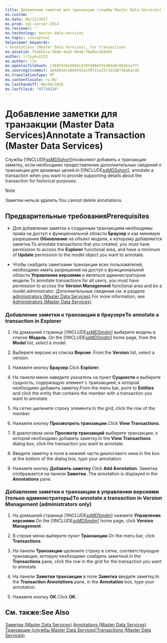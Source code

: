 ```yaml
---
title: Добавление заметки для транзакции (службы Master Data Services) | Документы Майкрософт
ms.custom: ''
ms.date: 06/13/2017
ms.prod: sql-server-2014
ms.reviewer: ''
ms.technology: master-data-services
ms.topic: conceptual
helpviewer_keywords:
- annotations [Master Data Services], for transactions
ms.assetid: f5a6b2ca-56de-4e42-9da8-fba0ac3e8d92
author: lrtoyou1223
ms.author: lle
ms.openlocfilehash: c384f4241d0ddcd78fd8942fe28da8c0b5b1e77c
ms.sourcegitcommit: ad4d92dce894592a259721a1571b1d8736abacdb
ms.translationtype: MT
ms.contentlocale: ru-RU
ms.lasthandoff: 08/04/2020
ms.locfileid: "87734234"
---
```

# <a name="annotate-a-transaction-master-data-services"></a><span data-ttu-id="aa23e-102">Добавление заметки для транзакции (Master Data Services)</span><span class="sxs-lookup"><span data-stu-id="aa23e-102">Annotate a Transaction (Master Data Services)</span></span>
  <span data-ttu-id="aa23e-103">Службы [!INCLUDE[ssMDSshort](../includes/ssmdsshort-md.md)]позволяют добавить к транзакции заметку, если необходимо предоставление дополнительных сведений о транзакции для архивных целей.</span><span class="sxs-lookup"><span data-stu-id="aa23e-103">In [!INCLUDE[ssMDSshort](../includes/ssmdsshort-md.md)], annotate a transaction when you want to provide supporting details about the transaction for historical purposes.</span></span>  
  
> [!NOTE]  
>  <span data-ttu-id="aa23e-104">Заметки нельзя удалить.</span><span class="sxs-lookup"><span data-stu-id="aa23e-104">You cannot delete annotations.</span></span>  
  
## <a name="prerequisites"></a><span data-ttu-id="aa23e-105">Предварительные требования</span><span class="sxs-lookup"><span data-stu-id="aa23e-105">Prerequisites</span></span>  
  
-   <span data-ttu-id="aa23e-106">Для добавления заметок к созданным транзакциям необходимы права на доступ к функциональной области **Браузер** и как минимум разрешение **Обновление** на объект модели, к которому добавляется заметка.</span><span class="sxs-lookup"><span data-stu-id="aa23e-106">To annotate transactions that you created, you must have permission to access the **Explorer** functional area, and have a minimum of **Update** permission to the model object you want to annotate.</span></span>  
  
-   <span data-ttu-id="aa23e-107">Чтобы снабдить заметками транзакции всех пользователей, необходимо иметь разрешение на доступ к функциональной области **Управление версиями** и являться администратором модели.</span><span class="sxs-lookup"><span data-stu-id="aa23e-107">To annotate transactions for all users, you must have permission to access the **Version Management** functional area and be a model administrator.</span></span> <span data-ttu-id="aa23e-108">Дополнительные сведения см. в разделе [administrators &#40;Master Data Services&#41;](administrators-master-data-services.md).</span><span class="sxs-lookup"><span data-stu-id="aa23e-108">For more information, see [Administrators &#40;Master Data Services&#41;](administrators-master-data-services.md).</span></span>  
  
### <a name="to-annotate-a-transaction-in-explorer"></a><span data-ttu-id="aa23e-109">Добавление заметки к транзакции в браузере</span><span class="sxs-lookup"><span data-stu-id="aa23e-109">To annotate a transaction in Explorer</span></span>  
  
1.  <span data-ttu-id="aa23e-110">На домашней странице [!INCLUDE[ssMDSmdm](../includes/ssmdsmdm-md.md)] выберите модель в списке **Модель** .</span><span class="sxs-lookup"><span data-stu-id="aa23e-110">On the [!INCLUDE[ssMDSmdm](../includes/ssmdsmdm-md.md)] home page, from the **Model** list, select a model.</span></span>  
  
2.  <span data-ttu-id="aa23e-111">Выберите версию из списка **Версия** .</span><span class="sxs-lookup"><span data-stu-id="aa23e-111">From the **Version** list, select a version.</span></span>  
  
3.  <span data-ttu-id="aa23e-112">Нажмите кнопку **Браузер**.</span><span class="sxs-lookup"><span data-stu-id="aa23e-112">Click **Explorer**.</span></span>  
  
4.  <span data-ttu-id="aa23e-113">На панели меню наведите указатель на пункт **Сущности** и выберите сущность, содержащую элемент с транзакцией, к которой необходимо добавить заметку.</span><span class="sxs-lookup"><span data-stu-id="aa23e-113">From the menu bar, point to **Entities** and click the entity that contains the member with a transaction you want to annotate.</span></span>  
  
5.  <span data-ttu-id="aa23e-114">На сетке щелкните строку элемента.</span><span class="sxs-lookup"><span data-stu-id="aa23e-114">In the grid, click the row of the member.</span></span>  
  
6.  <span data-ttu-id="aa23e-115">Нажмите кнопку **Просмотреть транзакции**.</span><span class="sxs-lookup"><span data-stu-id="aa23e-115">Click **View Transactions**.</span></span>  
  
7.  <span data-ttu-id="aa23e-116">В диалоговом окне **Просмотр транзакций** выберите транзакцию, к которой необходимо добавить заметку.</span><span class="sxs-lookup"><span data-stu-id="aa23e-116">In the **View Transactions** dialog box, click the transaction you want to annotate.</span></span>  
  
8.  <span data-ttu-id="aa23e-117">Введите заметку в поле в нижней части диалогового окна.</span><span class="sxs-lookup"><span data-stu-id="aa23e-117">In the box at the bottom of the dialog box, type your annotation.</span></span>  
  
9. <span data-ttu-id="aa23e-118">Нажмите кнопку **Добавить заметку**.</span><span class="sxs-lookup"><span data-stu-id="aa23e-118">Click **Add Annotation**.</span></span> <span data-ttu-id="aa23e-119">Заметка отображается на панели **Заметки** .</span><span class="sxs-lookup"><span data-stu-id="aa23e-119">The annotation is displayed in the **Annotations** pane.</span></span>  
  
### <a name="to-annotate-a-transaction-in-version-management-administrators-only"></a><span data-ttu-id="aa23e-120">Добавление заметки к транзакции в управлении версиями (только администраторы)</span><span class="sxs-lookup"><span data-stu-id="aa23e-120">To annotate a transaction in Version Management (administrators only)</span></span>  
  
1.  <span data-ttu-id="aa23e-121">На домашней странице [!INCLUDE[ssMDSmdm](../includes/ssmdsmdm-md.md)] нажмите **Управление версиями**.</span><span class="sxs-lookup"><span data-stu-id="aa23e-121">On the [!INCLUDE[ssMDSmdm](../includes/ssmdsmdm-md.md)] home page, click **Version Management**.</span></span>  
  
2.  <span data-ttu-id="aa23e-122">В строке меню выберите пункт **Транзакции**.</span><span class="sxs-lookup"><span data-stu-id="aa23e-122">On the menu bar, click **Transactions**.</span></span>  
  
3.  <span data-ttu-id="aa23e-123">На панели **Транзакции** щелкните строку в сетке, соответствующую транзакции, которую необходимо снабдить заметкой.</span><span class="sxs-lookup"><span data-stu-id="aa23e-123">In the **Transactions** pane, click the row in the grid for the transaction you want to annotate.</span></span>  
  
4.  <span data-ttu-id="aa23e-124">На панели **Заметки транзакции** в поле **Заметка** введите заметку.</span><span class="sxs-lookup"><span data-stu-id="aa23e-124">In the **Transaction Annotations** pane, in the **Annotation** box, type your annotation.</span></span>  
  
5.  <span data-ttu-id="aa23e-125">Нажмите кнопку **ОК**.</span><span class="sxs-lookup"><span data-stu-id="aa23e-125">Click **OK**.</span></span>  
  
## <a name="see-also"></a><span data-ttu-id="aa23e-126">См. также:</span><span class="sxs-lookup"><span data-stu-id="aa23e-126">See Also</span></span>  
 <span data-ttu-id="aa23e-127">[Заметки &#40;Master Data Services&#41;](../../2014/master-data-services/annotations-master-data-services.md) </span><span class="sxs-lookup"><span data-stu-id="aa23e-127">[Annotations &#40;Master Data Services&#41;](../../2014/master-data-services/annotations-master-data-services.md) </span></span>  
 [<span data-ttu-id="aa23e-128">Транзакции (службы Master Data Services)</span><span class="sxs-lookup"><span data-stu-id="aa23e-128">Transactions &#40;Master Data Services&#41;</span></span>](../../2014/master-data-services/transactions-master-data-services.md)  
  
  
